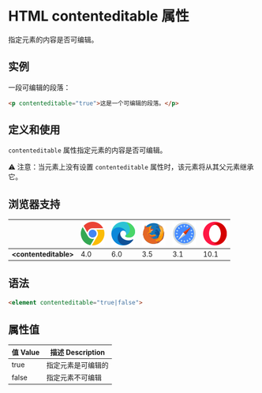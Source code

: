 HTML contenteditable 属性
===

指定元素的内容是否可编辑。

## 实例

一段可编辑的段落：

```html idoc:preview:iframe
<p contenteditable="true">这是一个可编辑的段落。</p>
```

## 定义和使用

`contenteditable` 属性指定元素的内容是否可编辑。

⚠️ 注意：当元素上没有设置 `contenteditable` 属性时，该元素将从其父元素继承它。

## 浏览器支持

| &nbsp; | ![chrome][1] | ![edge][2] | ![firefox][3] | ![safari][4] | ![opera][5] |
| ---- | ---- | ---- | ---- | ---- | ---- |
| __&lt;contenteditable&gt;__ | 4.0 | 6.0 | 3.5 | 3.1 | 10.1

## 语法

```html
<element contenteditable="true|false">
```

## 属性值

值 Value | 描述 Description
---- | ----
true | 指定元素是可编辑的
false | 指定元素不可编辑

[1]: ../../assets/chrome.svg
[2]: ../../assets/edge.svg
[3]: ../../assets/firefox.svg
[4]: ../../assets/safari.svg
[5]: ../../assets/opera.svg